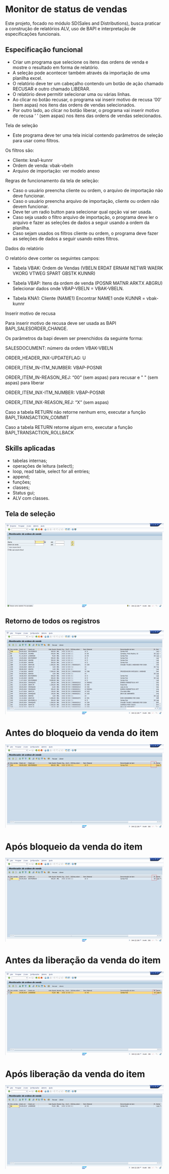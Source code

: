 # Monitor de status de vendas
Este projeto, focado no módulo SD(Sales and Distributions), busca praticar a construção de relatórios ALV, uso de BAPI e interpretação de especificações funcionais. 

## Especificação funcional

- Criar um programa que selecione os itens das ordens de venda e mostre o resultado em forma de relatório.
- A seleção pode acontecer também através da importação de uma planilha excel.
- O relatório deve ter um cabeçalho contendo um botão de ação chamado RECUSAR e outro chamado LIBERAR.
- O relatório deve permitir selecionar uma ou várias linhas.
- Ao clicar no botão recusar, o programa vai inserir motivo de recusa ‘00’ (sem aspas) nos itens das ordens de vendas selecionados.
- Por outro lado, ao clicar no botão liberar, o programa vai inserir motivo de recusa ‘ ’ (sem aspas) nos itens das ordens de vendas selecionados.

Tela de seleção
- Este programa deve ter uma tela inicial contendo parâmetros de seleção para usar como filtros. 

Os filtros são:
- Cliente:  kna1-kunnr
- Ordem de venda: vbak-vbeln
- Arquivo de importação: ver modelo anexo

Regras de funcionamento da tela de seleção:
- Caso o usuário preencha cliente ou ordem, o arquivo de importação não deve funcionar.
- Caso o usuário preencha arquivo de importação, cliente ou ordem não devem funcionar.
- Deve ter um radio button para selecionar qual opção vai ser usada.
- Caso seja usado o filtro arquivo de importação, o programa deve ler o arquivo e fazer as seleções de dados a seguir usando a ordem da planilha.
- Caso sejam usados os filtros cliente ou ordem, o programa deve fazer as seleções de dados a seguir usando estes filtros.

Dados do relatório

O relatório deve conter os seguintes campos:
 
- Tabela VBAK: Ordem de Vendas
(VBELN ERDAT ERNAM NETWR WAERK VKORG VTWEG SPART GBSTK KUNNR)

- Tabela VBAP: Itens da ordem de venda
(POSNR MATNR ARKTX ABGRU)
Selecionar dados onde VBAP-VBELN = VBAK-VBELN.

- Tabela KNA1: Cliente
(NAME1)
Encontrar NAME1 onde KUNNR = vbak-kunnr

Inserir motivo de recusa

Para inserir motivo de recusa deve ser usada as BAPI BAPI_SALESORDER_CHANGE.

Os parâmetros da bapi devem ser preenchidos da seguinte forma:
  
SALESDOCUMENT: número da ordem VBAK-VBELN
  
ORDER_HEADER_INX-UPDATEFLAG: U

ORDER_ITEM_IN-ITM_NUMBER: VBAP-POSNR
  
ORDER_ITEM_IN-REASON_REJ: “00” (sem aspas) para recusar e " " (sem aspas) para liberar

ORDER_ITEM_INX-ITM_NUMBER: VBAP-POSNR
  
ORDER_ITEM_INX-REASON_REJ: “X” (sem aspas)

Caso a tabela RETURN não retorne nenhum erro, executar a função BAPI_TRANSACTION_COMMIT

Caso a tabela RETURN retorne algum erro, executar a função BAPI_TRANSACTION_ROLLBACK

## Skills aplicadas
- tabelas internas;
- operações de leitura (select);
- loop, read table, select for all entries;
- append;
- funções;
- classes;
- Status gui;
- ALV com classes.

## Tela de seleção
![Tela de seleção](https://raw.githubusercontent.com/Rafael-Ienne/alv_recusa_libera.abap/refs/heads/main/img/tela_selecao.png)

## Retorno de todos os registros
![Retorno registros](https://raw.githubusercontent.com/Rafael-Ienne/alv_recusa_libera.abap/refs/heads/main/img/TELA_COM_RESULTADOS.png)

# Antes do bloqueio da venda do item
![Antes do bloqueio](https://raw.githubusercontent.com/Rafael-Ienne/alv_recusa_libera.abap/refs/heads/main/img/TELA_ANTES_BLOQUEIO_VENDA.png)

# Após bloqueio da venda do item
![Após bloqueio](https://raw.githubusercontent.com/Rafael-Ienne/alv_recusa_libera.abap/refs/heads/main/img/TELA_APOS_BLOQUEIO_VENDA.png)

# Antes da liberação da venda do item
![Antes liberação](https://raw.githubusercontent.com/Rafael-Ienne/alv_recusa_libera.abap/refs/heads/main/img/TELA_ANTES_LIBERACAO_VENDA.png)

# Após liberação da venda do item
![Após liberação](https://raw.githubusercontent.com/Rafael-Ienne/alv_recusa_libera.abap/refs/heads/main/img/TELA_APOS_LIBERACAO_VENDA.png)
